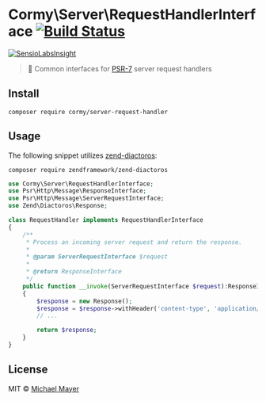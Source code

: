 # Cormy\Server\RequestHandlerInterface [![Build Status](https://travis-ci.org/cormy/server-request-handler.svg?branch=master)](https://travis-ci.org/cormy/server-request-handler)

[![SensioLabsInsight](https://insight.sensiolabs.com/projects/3b3d49be-cfab-4844-967f-646a838add5c/big.png)](https://insight.sensiolabs.com/projects/3b3d49be-cfab-4844-967f-646a838add5c)

> :nut_and_bolt: Common interfaces for [PSR-7](http://www.php-fig.org/psr/psr-7) server request handlers


## Install

```
composer require cormy/server-request-handler
```


## Usage

The following snippet utilizes [zend-diactoros](https://github.com/zendframework/zend-diactoros):

```
composer require zendframework/zend-diactoros
```

```php
use Cormy\Server\RequestHandlerInterface;
use Psr\Http\Message\ResponseInterface;
use Psr\Http\Message\ServerRequestInterface;
use Zend\Diactoros\Response;

class RequestHandler implements RequestHandlerInterface
{
    /**
     * Process an incoming server request and return the response.
     *
     * @param ServerRequestInterface $request
     *
     * @return ResponseInterface
     */
    public function __invoke(ServerRequestInterface $request):ResponseInterface
    {
        $response = new Response();
        $response = $response->withHeader('content-type', 'application/json; charset=utf-8');
        // ...

        return $response;
    }
}
```


## License

MIT © [Michael Mayer](http://schnittstabil.de)
